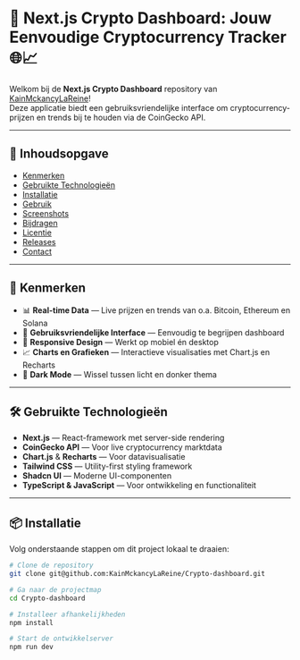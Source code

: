 # 🧠 Next.js Crypto Dashboard: Jouw Eenvoudige Cryptocurrency Tracker 🌐📈

Welkom bij de **Next.js Crypto Dashboard** repository van [KainMckancyLaReine](https://github.com/KainMckancyLaReine)!  
Deze applicatie biedt een gebruiksvriendelijke interface om cryptocurrency-prijzen en trends bij te houden via de CoinGecko API.

---

## 📑 Inhoudsopgave
- [Kenmerken](#kenmerken)
- [Gebruikte Technologieën](#gebruikte-technologieën)
- [Installatie](#installatie)
- [Gebruik](#gebruik)
- [Screenshots](#screenshots)
- [Bijdragen](#bijdragen)
- [Licentie](#licentie)
- [Releases](#releases)
- [Contact](#contact)

---

## 🚀 Kenmerken
- 📊 **Real-time Data** — Live prijzen en trends van o.a. Bitcoin, Ethereum en Solana
- 🎯 **Gebruiksvriendelijke Interface** — Eenvoudig te begrijpen dashboard
- 📱 **Responsive Design** — Werkt op mobiel én desktop
- 📈 **Charts en Grafieken** — Interactieve visualisaties met Chart.js en Recharts
- 🌙 **Dark Mode** — Wissel tussen licht en donker thema

---

## 🛠️ Gebruikte Technologieën
- **Next.js** — React-framework met server-side rendering
- **CoinGecko API** — Voor live cryptocurrency marktdata
- **Chart.js** & **Recharts** — Voor datavisualisatie
- **Tailwind CSS** — Utility-first styling framework
- **Shadcn UI** — Moderne UI-componenten
- **TypeScript & JavaScript** — Voor ontwikkeling en functionaliteit

---

## 📦 Installatie

Volg onderstaande stappen om dit project lokaal te draaien:

```bash
# Clone de repository
git clone git@github.com:KainMckancyLaReine/Crypto-dashboard.git

# Ga naar de projectmap
cd Crypto-dashboard

# Installeer afhankelijkheden
npm install

# Start de ontwikkelserver
npm run dev
